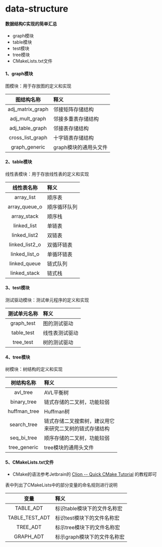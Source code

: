 # data-structure

#### 数据结构C实现的简单汇总

+ graph模块
+ table模块
+ test模块
+ tree模块
+ CMakeLists.txt文件

#### 1、graph模块

图模块：用于存放图的定义和实现

|图结构名称|释义|
|:----:|:---|
|adj_matrix_graph|邻接矩阵存储结构|
|adj_mult_graph|邻接多重表存储结构|
|adj_table_graph|邻接表存储结构|
|cross_list_graph|十字链表存储结构|
|graph_generic|graph模块的通用头文件|

#### 2、table模块

线性表模块：用于存放线性表的定义和实现

| 线性表名称 | 释义 |
|:----:|:---|
|array_list|顺序表|
|array_queue_o|顺序循环队列 |
|array_stack|顺序栈|
|linked_list|单链表|
|linked_list2|双链表|
|linked_list2_o|双循环链表|
|linked_list_o|单循环链表|
|linked_queue|链式队列|
|linked_stack|链式栈|

#### 3、test模块

测试驱动模块：测试单元程序的定义和实现

|测试单元名称|释义|
|:----:|:---|
|graph_test|图的测试驱动|
|table_test|线性表测试驱动|
|tree_test|树的测试驱动|

#### 4、tree模块

树模块：树结构的定义和实现

|树结构名称|释义|
|:----:|:---|
|avl_tree|AVL平衡树|
|binary_tree|链式存储的二叉树，功能较弱|
|huffman_tree|Huffman树|
|search_tree|链式存储二叉搜索树，建议用它<br>来研究二叉树的链式存储结构|
|seq_bi_tree|顺序存储的二叉树，功能较弱|
|tree_generic|tree模块的通用头文件|


#### 5、CMakeLists.txt文件

- CMake的语法参考Jetbrain的
[Clion -- Quick CMake Tutorial](https://www.jetbrains.com/help/clion/quick-cmake-tutorial.html)
的教程即可 

表中列出了CMakeLists中的部分变量的命名规则进行说明

|  变量  | 释义 |
|:-----:|:----|
|TABLE_ADT| 标识table模块下的文件名称宏 |
|TABLE_TEST_ADT | 标识test模块下的文件名称宏|
|TREE_ADT|标示tree模块下的文件名称宏|
|GRAPH_ADT|标示graph模块下的文件名称宏|

 









